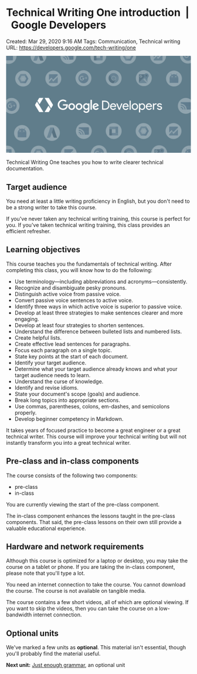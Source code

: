 # Technical Writing One introduction  |  Google Developers

Created: Mar 29, 2020 9:16 AM
Tags: Communication, Technical writing
URL: https://developers.google.com/tech-writing/one

![white.png](Technical%20Writing%20One%20introduction%20Google%20Develope%208d2c427ed6f24cdc93cb295842288c1a/white.png)

Technical Writing One teaches you how to write clearer technical documentation.

## Target audience

You need at least a little writing proficiency in English, but you don't need to be a strong writer to take this course.

If you've never taken any technical writing training, this course is perfect for you. If you've taken technical writing training, this class provides an efficient refresher.

## Learning objectives

This course teaches you the fundamentals of technical writing. After completing this class, you will know how to do the following:

- Use terminology—including abbreviations and acronyms—consistently.
- Recognize and disambiguate pesky pronouns.
- Distinguish active voice from passive voice.
- Convert passive voice sentences to active voice.
- Identify three ways in which active voice is superior to passive voice.
- Develop at least three strategies to make sentences clearer and more engaging.
- Develop at least four strategies to shorten sentences.
- Understand the difference between bulleted lists and numbered lists.
- Create helpful lists.
- Create effective lead sentences for paragraphs.
- Focus each paragraph on a single topic.
- State key points at the start of each document.
- Identify your target audience.
- Determine what your target audience already knows and what your target audience needs to learn.
- Understand the curse of knowledge.
- Identify and revise idioms.
- State your document's scope (goals) and audience.
- Break long topics into appropriate sections.
- Use commas, parentheses, colons, em-dashes, and semicolons properly.
- Develop beginner competency in Markdown.

It takes years of focused practice to become a great engineer or a great technical writer. This course will improve your technical writing but will not instantly transform you into a great technical writer.

## Pre-class and in-class components

The course consists of the following two components:

- pre-class
- in-class

You are currently viewing the start of the pre-class component.

The in-class component enhances the lessons taught in the pre-class components. That said, the pre-class lessons on their own still provide a valuable educational experience.

## Hardware and network requirements

Although this course is optimized for a laptop or desktop, you may take the course on a tablet or phone. If you are taking the in-class component, please note that you'll type a lot.

You need an internet connection to take the course. You cannot download the course. The course is not available on tangible media.

The course contains a few short videos, all of which are optional viewing. If you want to skip the videos, then you can take the course on a low-bandwidth internet connection.

## Optional units

We've marked a few units as **optional**. This material isn't essential, though you'll probably find the material useful.

**Next unit:** [Just enough grammar](https://developers.google.com/tech-writing/one/just-enough-grammar), an optional unit